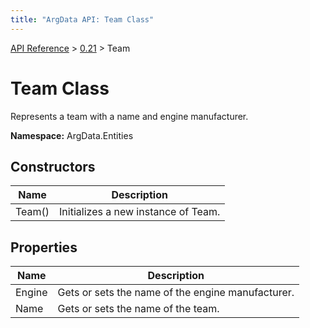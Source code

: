 ```yaml
---
title: "ArgData API: Team Class"
---
```


[API Reference](/argdata/api/) &gt; [0.21](/argdata/api/0.21/) &gt; Team

# Team Class

Represents a team with a name and engine manufacturer.

**Namespace:** ArgData.Entities

## Constructors

<table class="table table-bordered table-striped ">
<thead>
  <tr>
    <th>Name</th>
    <th>Description</th>
  </tr>
</thead>
<tbody>
  <tr>
    <td>Team()</td>
    <td>Initializes a new instance of Team.</td>
  </tr>
</tbody>
</table>


## Properties

<table class="table table-bordered table-striped ">
<thead>
  <tr>
    <th>Name</th>
    <th>Description</th>
  </tr>
</thead>
<tbody>
  <tr>
    <td>Engine</td>
    <td>Gets or sets the name of the engine manufacturer.</td>
  </tr>
  <tr>
    <td>Name</td>
    <td>Gets or sets the name of the team.</td>
  </tr>
</tbody>
</table>


